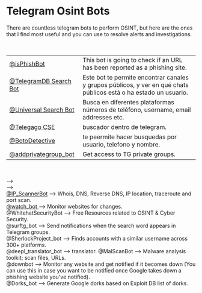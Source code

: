 <h1> Telegram Osint Bots </h1>
    <p> 
        There are countless telegram bots to perform OSINT, but here are the ones that I find most useful and you can use to resolve alerts and investigations.
    </p> <br>

<table>
    <tr>
        <td><a href="https://web.telegram.org/k/#@isPhishBot">@isPhishBot</a></td>
        <td>This bot is going to check if an URL has been reported as a phishing site.</td>
    </tr>
    <tr>
        <td><a href="https://web.telegram.org/k/#@tgdb_bot">@TelegramDB Search Bot</a></td>
        <td>Este bot te permite encontrar canales y grupos públicos, y ver en qué chats públicos está o ha estado un usuario.</td>
    </tr>
    <tr>
        <td><a href="https://web.telegram.org/k/#@Universal_Search_Bot">@Universal Search Bot</a></td>
        <td>Busca en diferentes plataformas números de teléfono, username, email addresses etc.</td>
    </tr>
    <tr>
        <td><a href="https://web.telegram.org/k/#@TelegagoBot">@Telegago CSE</a></td>
        <td>buscador dentro de telegram.</td>
    </tr>
    <tr>
        <td><a href="https://web.telegram.org/k/#@CALLNAMOBOT">@BotoDetective</a> </td>
        <td>te peermite hacer busquedas por usuario, telefono y nombre.</td>
    </tr>
    <tr>
        <td><a href="https://web.telegram.org/k/#@addprivategrougp_bot">@addprivategroup_bot </td>
        <td>Get access to TG private groups.</td>
    </tr>
</table>

<br>


--> <br>
</a> --> <br>
<a href="https://web.telegram.org/k/#@IP_ScannerBot">@IP_ScannerBot</a> --> Whois, DNS, Reverse DNS, IP location, traceroute and port scan.<br>
<a href="https://web.telegram.org/k/#@watch_bot">@watch_bot </a>--> Monitor websites for changes.<br>
@WhitehatSecurityBot --> Free Resources related to OSINT & Cyber Security.<br>
@surftg_bot --> Send notifications when the search word appears in Telegram groups.<br>
@SherlockProject_bot --> Finds accounts with a similar username across 300+ platforms.<br>
@deepl_translator_bot  --> translator.
@MalScanBot --> Malware analysis toolkit; scan files, URLs.<br>
@downbot --> Monitor any website and get notified if it becomes down (You can use this in case you want to be notified once Google takes down a phishing website you've notified).<br>
@Dorks_bot --> Generate Google dorks based on Exploit DB list of dorks.<br> </p>
</body>
